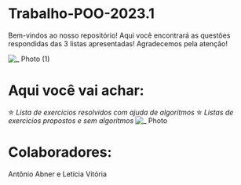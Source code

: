 # Trabalho-POO-2023.1
 Bem-vindos ao nosso repositório! Aqui você encontrará as questões respondidas das 3 listas apresentadas! Agradecemos pela atenção!

![_ Photo (1)](https://user-images.githubusercontent.com/125154278/230726431-9c33f4ee-46ef-489a-8483-9df759bbe4ef.gif)
# Aqui você vai achar:
 ✮ _Lista de exercicios resolvidos com ajuda de algoritmos_
 ✮ _Listas de exercicios propostos e sem algoritmos_
 ![_ Photo](https://user-images.githubusercontent.com/125154278/230727171-d4d610fb-123c-4573-abf5-0493a323c269.gif)
 # Colaboradores:
 Antônio Abner e Letícia Vitória


